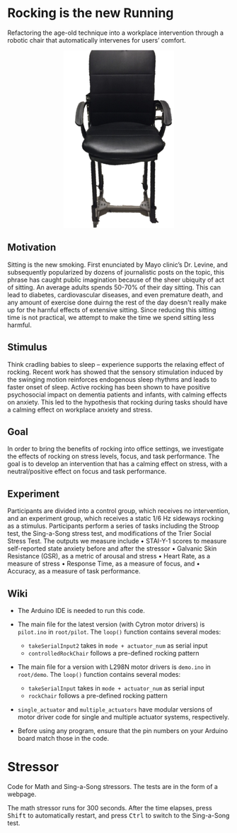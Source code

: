 # Rocking is the new Running

Refactoring the age-old technique into a workplace intervention through a robotic chair that automatically intervenes for users’ comfort.

<p align="center">
  <img src="assets/chair_2.png" height="400" title="Smart Rocking Chair">
</p>

## Motivation

Sitting is the new smoking. First enunciated by Mayo clinic’s Dr. Levine, and subsequently popularized by dozens of journalistic posts on the topic, this phrase has caught public imagination because of the sheer ubiquity of act of sitting. An average adults spends 50-70% of their day sitting. This can lead to diabetes, cardiovascular diseases, and even premature death, and any amount of exercise done duirng the rest of the day doesn't really make up for the harnful effects of extensive sitting. Since reducing this sitting time is not practical, we attempt to make the time we spend sitting less harmful.

## Stimulus

Think cradling babies to sleep – experience supports the relaxing effect of rocking. Recent work has showed that the sensory stimulation induced by the swinging motion reinforces endogenous sleep rhythms and leads to faster onset of sleep. Active rocking has been shown to have positive psychosocial impact on dementia patients and infants, with calming effects on anxiety. This led to the hypothesis that rocking during tasks should have a calming effect on workplace anxiety and stress. 

## Goal

In order to bring the benefits of rocking into office settings, we investigate the effects of rocking on stress levels, focus, and task performance. The goal is to develop an intervention that has a calming effect on stress, with a neutral/positive effect on focus and task performance.

## Experiment

Participants are divided into a control group, which receives no intervention, and an experiment group, which receives a static 1/6 Hz sideways rocking as a stimulus. Participants perform a series of tasks including the Stroop test, the Sing-a-Song stress test, and modifications of the Trier Social Stress Test. The outputs we measure include • STAI-Y-1 scores to measure self-reported state anxiety before and after the stressor • Galvanic Skin Resistance (GSR), as a metric of arousal and stress • Heart Rate, as a measure of stress • Response Time, as a measure of focus, and • Accuracy, as a measure of task performance. 

## Wiki

- The Arduino IDE is needed to run this code.

- The main file for the latest version (with Cytron motor drivers) is ```pilot.ino``` in ```root/pilot```. The ```loop()``` function contains several modes:
  - ```takeSerialInput2``` takes in ```mode + actuator_num``` as serial input
  - ```controlledRockChair``` follows a pre-defined rocking pattern
  
- The main file for a version with L298N motor drivers is ```demo.ino``` in ```root/demo```. The ```loop()``` function contains several modes:
  - ```takeSerialInput``` takes in ```mode + actuator_num``` as serial input
  - ```rockChair``` follows a pre-defined rocking pattern
  
- ```single_actuator``` and ```multiple_actuators``` have modular versions of motor driver code for single and multiple actuator systems, respectively.
  
- Before using any program, ensure that the pin numbers on your Arduino board match those in the code.

# Stressor

Code for Math and Sing-a-Song stressors. The tests are in the form of a webpage.

The math stressor runs for 300 seconds. After the time elapses, press <kbd>Shift</kbd> to automatically restart, and press <kbd>Ctrl</kbd> to switch to the Sing-a-Song test.
